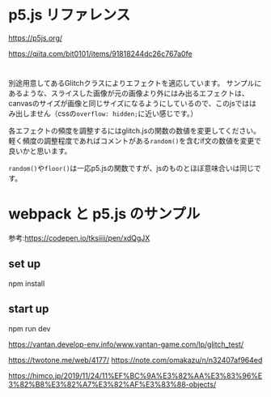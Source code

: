 #  p5.js リファレンス
https://p5js.org/

https://qiita.com/bit0101/items/91818244dc26c767a0fe



# 
別途用意してあるGlitchクラスによりエフェクトを適応しています。 
サンプルにあるような、スライスした画像が元の画像より外にはみ出るエフェクトは、canvasのサイズが画像と同じサイズになるようにしているので、このjsでははみ出しません（cssの`overflow: hidden;`に近い感じです。） 


各エフェクトの頻度を調整するにはglitch.jsの関数の数値を変更してください。 
軽く頻度の調整程度であればコメントがある`random()`を含むif文の数値を変更で良いかと思います。

`random()`や`floor()`は一応p5.jsの関数ですが、jsのものとほぼ意味合いは同じです。


# webpack と p5.js のサンプル

参考:https://codepen.io/tksiiii/pen/xdQgJX

## set up

npm install

## start up

npm run dev




https://vantan.develop-env.info/www.vantan-game.com/lp/glitch_test/



https://twotone.me/web/4177/
https://note.com/omakazu/n/n32407af964ed



https://himco.jp/2019/11/24/11%EF%BC%9A%E3%82%AA%E3%83%96%E3%82%B8%E3%82%A7%E3%82%AF%E3%83%88-objects/